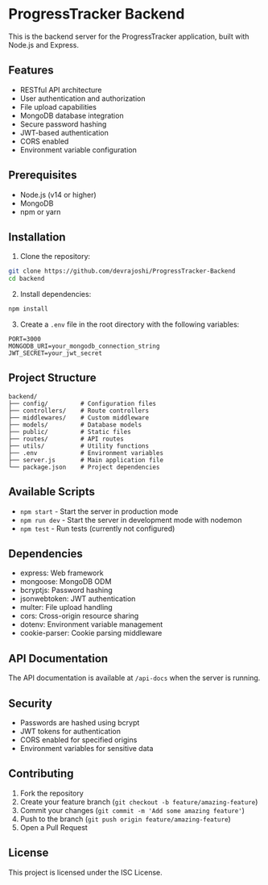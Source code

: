 # ProgressTracker Backend

This is the backend server for the ProgressTracker application, built with Node.js and Express.

## Features

- RESTful API architecture
- User authentication and authorization
- File upload capabilities
- MongoDB database integration
- Secure password hashing
- JWT-based authentication
- CORS enabled
- Environment variable configuration

## Prerequisites

- Node.js (v14 or higher)
- MongoDB
- npm or yarn

## Installation

1. Clone the repository:
```bash
git clone https://github.com/devrajoshi/ProgressTracker-Backend
cd backend
```

2. Install dependencies:
```bash
npm install
```

3. Create a `.env` file in the root directory with the following variables:
```
PORT=3000
MONGODB_URI=your_mongodb_connection_string
JWT_SECRET=your_jwt_secret
```

## Project Structure

```
backend/
├── config/         # Configuration files
├── controllers/    # Route controllers
├── middlewares/    # Custom middleware
├── models/         # Database models
├── public/         # Static files
├── routes/         # API routes
├── utils/          # Utility functions
├── .env            # Environment variables
├── server.js       # Main application file
└── package.json    # Project dependencies
```

## Available Scripts

- `npm start` - Start the server in production mode
- `npm run dev` - Start the server in development mode with nodemon
- `npm test` - Run tests (currently not configured)

## Dependencies

- express: Web framework
- mongoose: MongoDB ODM
- bcryptjs: Password hashing
- jsonwebtoken: JWT authentication
- multer: File upload handling
- cors: Cross-origin resource sharing
- dotenv: Environment variable management
- cookie-parser: Cookie parsing middleware

## API Documentation

The API documentation is available at `/api-docs` when the server is running.

## Security

- Passwords are hashed using bcrypt
- JWT tokens for authentication
- CORS enabled for specified origins
- Environment variables for sensitive data

## Contributing

1. Fork the repository
2. Create your feature branch (`git checkout -b feature/amazing-feature`)
3. Commit your changes (`git commit -m 'Add some amazing feature'`)
4. Push to the branch (`git push origin feature/amazing-feature`)
5. Open a Pull Request

## License

This project is licensed under the ISC License. 